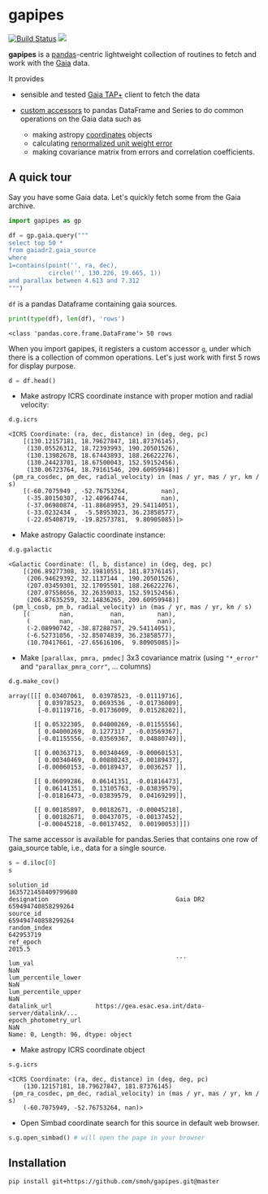 # gapipes

[![Build Status](https://travis-ci.org/smoh/gapipes.svg?branch=master)](https://travis-ci.org/smoh/gapipes)
<a href="https://smoh.space/gapipes"><img src="https://github.com/smoh/gapipes/workflows/docs/badge.svg"></a>


**gapipes** is a [pandas](http://pandas.pydata.org)-centric lightweight collection of routines
to fetch and work with the [Gaia](https://www.cosmos.esa.int/web/gaia/data) data.

It provides

- sensible and tested [Gaia TAP+](http://gea.esac.esa.int/archive/) client to fetch the data
- [custom accessors](https://pandas.pydata.org/pandas-docs/stable/development/extending.html) to pandas DataFrame and Series to do common operations on the Gaia data such as

  - making astropy [coordinates](http://docs.astropy.org/en/stable/coordinates/index.html) objects
  - calculating [renormalized unit weight error](https://www.cosmos.esa.int/web/gaia/dr2-known-issues)
  - making covariance matrix from errors and correlation coefficients.

## A quick tour

Say you have some Gaia data. Let's quickly fetch some from the Gaia archive.


```python
import gapipes as gp

df = gp.gaia.query("""
select top 50 *
from gaiadr2.gaia_source
where
1=contains(point('', ra, dec),
           circle('', 130.226, 19.665, 1))
and parallax between 4.613 and 7.312
""")
```

`df` is a pandas Dataframe containing gaia sources.


```python
print(type(df), len(df), 'rows')
```

    <class 'pandas.core.frame.DataFrame'> 50 rows


When you import gapipes, it registers a custom accessor `g`, under which there is a collection of common operations.
Let's just work with first 5 rows for display purpose.


```python
d = df.head()
```

- Make astropy ICRS coordinate instance with proper motion and radial velocity:


```python
d.g.icrs
```




    <ICRS Coordinate: (ra, dec, distance) in (deg, deg, pc)
        [(130.12157181, 18.79627847, 181.87376145),
         (130.05526312, 18.72393993, 190.20501526),
         (130.13982678, 18.67443893, 188.26622276),
         (130.24423701, 18.67500043, 152.59152456),
         (130.06723764, 18.79161546, 209.60959948)]
     (pm_ra_cosdec, pm_dec, radial_velocity) in (mas / yr, mas / yr, km / s)
        [(-60.7075949 , -52.76753264,         nan),
         (-35.80150307, -12.40964744,         nan),
         (-37.06980874, -11.88689953, 29.54114051),
         (-33.0232434 ,  -5.58953023, 36.23858577),
         (-22.05408719, -19.82573781,  9.80905085)]>



- Make astropy Galactic coordinate instance:


```python
d.g.galactic
```




    <Galactic Coordinate: (l, b, distance) in (deg, deg, pc)
        [(206.89277308, 32.19810551, 181.87376145),
         (206.94629392, 32.1137144 , 190.20501526),
         (207.03459301, 32.17095501, 188.26622276),
         (207.07558656, 32.26359033, 152.59152456),
         (206.87635259, 32.14836265, 209.60959948)]
     (pm_l_cosb, pm_b, radial_velocity) in (mas / yr, mas / yr, km / s)
        [(        nan,          nan,         nan),
         (        nan,          nan,         nan),
         (-2.08990742, -38.87288757, 29.54114051),
         (-6.52731056, -32.85074839, 36.23858577),
         (10.70417661, -27.65616106,  9.80905085)]>



- Make `[parallax, pmra, pmdec]` 3x3 covariance matrix (using `"*_error"` and `"parallax_pmra_corr"`, ... columns)


```python
d.g.make_cov()
```




    array([[[ 0.03407061,  0.03978523, -0.01119716],
            [ 0.03978523,  0.0693536 , -0.01736009],
            [-0.01119716, -0.01736009,  0.01528202]],
    
           [[ 0.05322305,  0.04000269, -0.01155556],
            [ 0.04000269,  0.1277317 , -0.03569367],
            [-0.01155556, -0.03569367,  0.04880749]],
    
           [[ 0.00363713,  0.00340469, -0.00060153],
            [ 0.00340469,  0.00880243, -0.00189437],
            [-0.00060153, -0.00189437,  0.0036257 ]],
    
           [[ 0.06099286,  0.06141351, -0.01816473],
            [ 0.06141351,  0.13105763, -0.03839579],
            [-0.01816473, -0.03839579,  0.04169299]],
    
           [[ 0.00185897,  0.00182671, -0.00045218],
            [ 0.00182671,  0.00437075, -0.00137452],
            [-0.00045218, -0.00137452,  0.00190053]]])



The same accessor is available for pandas.Series that contains one row of gaia_source table, i.e., data for a single source.


```python
s = d.iloc[0]
s
```




    solution_id                                           1635721458409799680
    designation                                   Gaia DR2 659494740858299264
    source_id                                              659494740858299264
    random_index                                                    642953719
    ref_epoch                                                          2015.5
                                                  ...                        
    lum_val                                                               NaN
    lum_percentile_lower                                                  NaN
    lum_percentile_upper                                                  NaN
    datalink_url            https://gea.esac.esa.int/data-server/datalink/...
    epoch_photometry_url                                                  NaN
    Name: 0, Length: 96, dtype: object



- Make astropy ICRS coordinate object


```python
s.g.icrs
```




    <ICRS Coordinate: (ra, dec, distance) in (deg, deg, pc)
        (130.12157181, 18.79627847, 181.87376145)
     (pm_ra_cosdec, pm_dec, radial_velocity) in (mas / yr, mas / yr, km / s)
        (-60.7075949, -52.76753264, nan)>



- Open Simbad coordinate search for this source in default web browser.


```python
s.g.open_simbad() # will open the page in your browser
```

Installation
------------

```sh
pip install git+https://github.com/smoh/gapipes.git@master
```